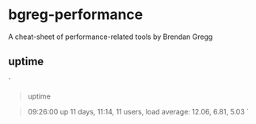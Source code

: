 # bgreg-performance
A cheat-sheet of performance-related tools by Brendan Gregg

## uptime
`
> uptime

>  09:26:00 up 11 days, 11:14, 11 users,  load average: 12.06, 6.81, 5.03
`
